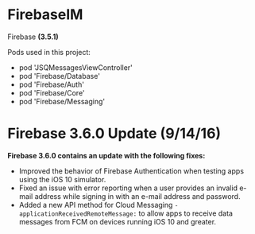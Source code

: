 # FirebaseIM
Firebase **(3.5.1)**

Pods used in this project:

* pod 'JSQMessagesViewController'
* pod 'Firebase/Database'
* pod 'Firebase/Auth'
* pod 'Firebase/Core'
* pod 'Firebase/Messaging'

# Firebase 3.6.0 Update (9/14/16)

**Firebase 3.6.0 contains an update with the following fixes:**
* Improved the behavior of Firebase Authentication when testing apps using the iOS 10 simulator.
* Fixed an issue with error reporting when a user provides an invalid e-mail address while signing in with an e-mail address and password. 
* Added a new API method for Cloud Messaging `-applicationReceivedRemoteMessage:` to allow apps to receive data messages from FCM on devices running iOS 10 and greater. 
